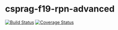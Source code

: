 # csprag-f19-rpn-advanced

[![Build Status](https://travis-ci.org/ShawnWanless/csprag-f19-rpn-advanced.svg?branch=master)](https://travis-ci.org/ShawnWanless/csprag-f19-rpn-advanced)
[![Coverage Status](https://coveralls.io/repos/github/ShawnWanless/csprag-f19-rpn-advanced/badge.svg?branch=master)](https://coveralls.io/github/ShawnWanless/csprag-f19-rpn-advanced?branch=master)